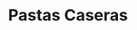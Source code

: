 ---
title: "Pastas Caseras"
url: /ciudad-autonoma-de-buenos-aires/pastas-caseras/
shop: panadería
---